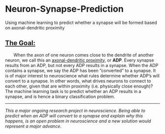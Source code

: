 # Neuron-Synapse-Prediction
Using machine learning to predict whether a synapse will be formed based on axonal-dendritic proximity



## <ins>The Goal:</ins>



&nbsp;&nbsp;&nbsp;&nbsp;&nbsp;&nbsp; When the axon of one neuron comes close to the dendrite of another neuron, we call this an <ins>axonal-dendritic proximity</ins>, or **ADP**. Every synapse results from an ADP, but not every ADP results in a synapse. When the ADP contains a synapse, we say the ADP has been ”converted” to a synapse. It is of major interest to neuroscience what rules determine whether ADP’s will convert to a synapse. In other words, what drives neurons to connect to each other, given that are within proximity (i.e. physically close enough)? The machine learning task is to predict whether an ADP results in a synapse, and is hence a binary classification problem.

   -------------------------------------------------------------------------------------------------------------------------

 *This a major ongoing research project in neuroscience. Being able to predict when an ADP will convert to a synapse and explain why this happens, is an open problem in neuroscience and a new solution would represent a major advance.*
